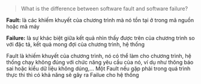 >What is the difference between software fault and software failure?

**Fault:** là các khiếm khuyết của chương trình mà nó tồn tại ở trong mã nguồn hoặc mã máy

**Failure:** là sự khác biệt giữa kết quả nhìn thấy được trên của chương trình so với đặc tả, kết quả mong đợi của chương trình, hệ thống

Fault là khiếm khuyết của chương trình, nó có thể làm cho chương trình, hệ thống chạy không đúng với chức năng yêu cầu của nó, ví dụ như thông báo sai hoặc kiểu dữ liệu không dúng,... Một Fault nếu gặp phải trong quá trình thực thi thì có khả năng sẽ gây ra Failue cho hệ thống